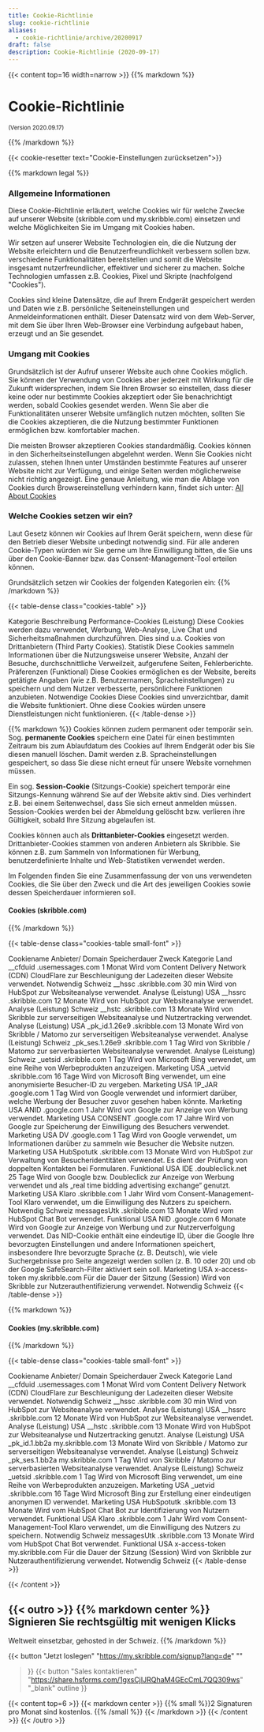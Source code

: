 ```yaml
---
title: Cookie-Richtlinie
slug: cookie-richtlinie
aliases:
  - cookie-richtlinie/archive/20200917
draft: false
description: Cookie-Richtlinie (2020-09-17)
---
```



{{< content top=16 width=narrow >}}
{{% markdown %}}
# Cookie-Richtlinie

<small>(Version 2020.09.17)</small>

{{% /markdown %}}

{{< cookie-resetter text="Cookie-Einstellungen zurücksetzen">}}

{{% markdown legal %}}
### Allgemeine Informationen
Diese Cookie-Richtlinie erläutert, welche Cookies wir für welche Zwecke auf unserer Website (skribble.com und my.skribble.com) einsetzen und welche Möglichkeiten Sie im Umgang mit Cookies haben.

Wir setzen auf unserer Website Technologien ein, die die Nutzung der Website erleichtern und die Benutzerfreundlichkeit verbessern sollen bzw. verschiedene Funktionalitäten bereitstellen und somit die Website insgesamt nutzerfreundlicher, effektiver und sicherer zu machen. Solche Technologien umfassen z.B. Cookies, Pixel und Skripte (nachfolgend "Cookies").

Cookies sind kleine Datensätze, die auf Ihrem Endgerät gespeichert werden und Daten wie z.B. persönliche Seiteneinstellungen und Anmeldeinformationen enthält. Dieser Datensatz wird von dem Web-Server, mit dem Sie über Ihren Web-Browser eine Verbindung aufgebaut haben, erzeugt und an Sie gesendet.

### Umgang mit Cookies
Grundsätzlich ist der Aufruf unserer Website auch ohne Cookies möglich. Sie können der Verwendung von Cookies aber jederzeit mit Wirkung für die Zukunft widersprechen, indem Sie Ihren Browser so einstellen, dass dieser keine oder nur bestimmte Cookies akzeptiert oder Sie benachrichtigt werden, sobald Cookies gesendet werden. Wenn Sie aber die Funktionalitäten unserer Website umfänglich nutzen möchten, sollten Sie die Cookies akzeptieren, die die Nutzung bestimmter Funktionen ermöglichen bzw. komfortabler machen.  

Die meisten Browser akzeptieren Cookies standardmäßig. Cookies können in den Sicherheitseinstellungen abgelehnt werden. Wenn Sie Cookies nicht zulassen, stehen Ihnen unter Umständen bestimmte Features auf unserer Website nicht zur Verfügung, und einige Seiten werden möglicherweise nicht richtig angezeigt. Eine genaue Anleitung, wie man die Ablage von Cookies durch Browsereinstellung verhindern kann, findet sich unter: [All About Cookies](https://www.allaboutcookies.org/ge)

### Welche Cookies setzen wir ein?
Laut Gesetz können wir Cookies auf Ihrem Gerät speichern, wenn diese für den Betrieb dieser Website unbedingt notwendig sind. Für alle anderen Cookie-Typen würden wir Sie gerne um Ihre Einwilligung bitten, die Sie uns über den Cookie-Banner bzw. das Consent-Management-Tool erteilen können.

Grundsätzlich setzen wir Cookies der folgenden Kategorien ein:
{{% /markdown %}}

{{< table-dense class="cookies-table" >}}
<thead>
  <tr>
    <th>Kategorie</th>
    <th>Beschreibung</th>
  </tr>
</thead>
<tbody>
  <tr>
    <td>Performance-Cookies (Leistung)</td>
    <td>Diese Cookies werden dazu verwendet, Werbung, Web-Analyse, Live Chat und Sicherheitsmaßnahmen durchzuführen. Dies sind u.a. Cookies von Drittanbietern (Third Party Cookies).</td>
  </tr>
  <tr>
    <td>Statistik</td>
    <td>Diese Cookies sammeln Informationen über die Nutzungsweise unserer Website, Anzahl der Besuche, durchschnittliche Verweilzeit, aufgerufene Seiten, Fehlerberichte.</td>
  </tr>
  <tr>
    <td>Präferenzen (Funktional)</td>
    <td>Diese Cookies ermöglichen es der Website, bereits getätigte Angaben (wie z.B. Benutzernamen, Spracheinstellungen) zu speichern und dem Nutzer verbesserte, persönlichere Funktionen anzubieten.</td>
  </tr>
  <tr>
    <td>Notwendige Cookies</td>
    <td>Diese Cookies sind unverzichtbar, damit die Website funktioniert. Ohne diese Cookies würden unsere Dienstleistungen nicht funktionieren.</td>
  </tr>
</tbody>
{{< /table-dense >}}

{{% markdown %}}
Cookies können zudem permanent oder temporär sein. Sog. **permanente Cookies** speichern eine Datei für einen bestimmten Zeitraum bis zum Ablaufdatum des Cookies auf Ihrem Endgerät oder bis Sie diesen manuell löschen. Damit werden z.B. Spracheinstellungen gespeichert, so dass Sie diese nicht erneut für unsere Website vornehmen müssen. 

Ein sog. **Session-Cookie** (Sitzungs-Cookie) speichert temporär eine Sitzungs-Kennung während Sie auf der Website aktiv sind. Dies verhindert z.B. bei einem Seitenwechsel, dass Sie sich erneut anmelden müssen. Session-Cookies werden bei der Abmeldung gelöscht bzw. verlieren ihre Gültigkeit, sobald Ihre Sitzung abgelaufen ist.

Cookies können auch als **Drittanbieter-Cookies** eingesetzt werden. Drittanbieter-Cookies stammen von anderen Anbietern als Skribble. Sie können z.B. zum Sammeln von Informationen für Werbung, benutzerdefinierte Inhalte und Web-Statistiken verwendet werden.

Im Folgenden finden Sie eine Zusammenfassung der von uns verwendeten Cookies, die Sie über den Zweck und die Art des jeweiligen Cookies sowie dessen Speicherdauer informieren soll.

#### Cookies (skribble.com)

{{% /markdown %}}

{{< table-dense class="cookies-table small-font" >}}
<thead>
  <tr>
    <th>Cookiename</th>
    <th>Anbieter/ Domain</th>
    <th>Speicherdauer</th>
    <th>Zweck</th>
    <th>Kategorie</th>
    <th>Land</th>
  </tr>
</thead>
<tbody>
  <tr>
    <td>__cfduid</td>
    <td>.usemessages.com</td>
    <td>1 Monat</td>
    <td>Wird vom Content Delivery Network (CDN) CloudFlare zur Beschleunigung der Ladezeiten dieser Website verwendet.</td>
    <td>Notwendig</td>
    <td>Schweiz</td>
  </tr>
  <tr>
    <td>__hssc</td>
    <td>.skribble.com</td>
    <td>30 min</td>
    <td>Wird von HubSpot zur Websiteanalyse verwendet.</td>
    <td>Analyse (Leistung)</td>
    <td>USA</td>
  </tr>
  <tr>
    <td>__hssrc</td>
    <td>.skribble.com</td>
    <td>12 Monate</td>
    <td>Wird von HubSpot zur Websiteanalyse verwendet.</td>
    <td>Analyse (Leistung)</td>
    <td>Schweiz</td>
  </tr>
  <tr>
    <td>__hstc</td>
    <td>.skribble.com</td>
    <td>13 Monate</td>
    <td>Wird von Skribble zur serverseitigen Websiteanalyse und Nutzertracking verwendet.</td>
    <td>Analyse (Leistung)</td>
    <td>USA</td>
  </tr>
  <tr>
    <td>_pk_id.1.26e9</td>
    <td>.skribble.com</td>
    <td>13 Monate</td>
    <td>Wird von Skribble / Matomo zur serverseitigen Websiteanalyse verwendet.</td>
    <td>Analyse (Leistung)</td>
    <td>Schweiz</td>
  </tr>
  <tr>
    <td>_pk_ses.1.26e9</td>
    <td>.skribble.com</td>
    <td>1 Tag</td>
    <td>Wird von Skribble / Matomo zur serverbasierten Websiteanalyse verwendet.</td>
    <td>Analyse (Leistung)</td>
    <td>Schweiz</td>
  </tr>
  <tr>
    <td>_uetsid</td>
    <td>.skribble.com</td>
    <td>1 Tag</td>
    <td>Wird von Microsoft Bing verwendet, um eine Reihe von Werbeprodukten anzuzeigen.</td>
    <td>Marketing</td>
    <td>USA</td>
  </tr>
  <tr>
    <td>_uetvid</td>
    <td>.skribble.com</td>
    <td>16 Tage</td>
    <td>Wird von Microsoft Bing verwendet, um eine anonymisierte Besucher-ID zu vergeben.</td>
    <td>Marketing</td>
    <td>USA</td>
  </tr>
  <tr>
    <td>1P_JAR</td>
    <td>.google.com</td>
    <td>1 Tag</td>
    <td>Wird von Google verwendet und informiert darüber, welche Werbung der Besucher zuvor gesehen haben könnte.</td>
    <td>Marketing</td>
    <td>USA</td>
  </tr>
  <tr>
    <td>ANID</td>
    <td>.google.com</td>
    <td>1 Jahr</td>
    <td>Wird von Google zur Anzeige von Werbung verwendet.</td>
    <td>Marketing</td>
    <td>USA</td>
  </tr>
  <tr>
    <td>CONSENT</td>
    <td>.google.com</td>
    <td>17 Jahre</td>
    <td>Wird von Google zur Speicherung der Einwilligung des Besuchers verwendet.</td>
    <td>Marketing</td>
    <td>USA</td>
  </tr>
  <tr>
    <td>DV</td>
    <td>.google.com</td>
    <td>1 Tag</td>
    <td>Wird von Google verwendet, um Informationen darüber zu sammeln wie Besucher die Website nutzen.</td>
    <td>Marketing</td>
    <td>USA</td>
  </tr>
  <tr>
    <td>HubSpotutk</td>
    <td>.skribble.com</td>
    <td>13 Monate</td>
    <td>Wird von HubSpot zur Verwaltung von Besucheridentitäten verwendet. Es dient der Prüfung von doppelten Kontakten bei Formularen.</td>
    <td>Funktional</td>
    <td>USA</td>
  </tr>
  <tr>
    <td>IDE</td>
    <td>.doubleclick.net</td>
    <td>25 Tage</td>
    <td>Wird von Google bzw. Doubleclick zur Anzeige von Werbung verwendet und als „real time bidding advertising exchange“ genutzt.</td>
    <td>Marketing</td>
    <td>USA</td>
  </tr>
  <tr>
    <td>Klaro</td>
    <td>.skribble.com</td>
    <td>1 Jahr</td>
    <td>Wird vom Consent-Management-Tool Klaro verwendet, um die Einwilligung des Nutzers zu speichern.</td>
    <td>Notwendig</td>
    <td>Schweiz</td>
  </tr>
  <tr>
    <td>messagesUtk</td>
    <td>.skribble.com</td>
    <td>13 Monate</td>
    <td>Wird vom HubSpot Chat Bot verwendet.</td>
    <td>Funktional</td>
    <td>USA</td>
  </tr>
  <tr>
    <td>NID</td>
    <td>.google.com</td>
    <td>6 Monate</td>
    <td>Wird von Google zur Anzeige von Werbung und zur Nutzerverfolgung verwendet. Das NID-Cookie enthält eine eindeutige ID, über die Google Ihre bevorzugten Einstellungen und andere Informationen speichert, insbesondere Ihre bevorzugte Sprache (z. B. Deutsch), wie viele Suchergebnisse pro Seite angezeigt werden sollen (z. B. 10 oder 20) und ob der Google SafeSearch-Filter aktiviert sein soll.</td>
    <td>Marketing</td>
    <td>USA</td>
  </tr>
  <tr>
    <td>x-access-token</td>
    <td>my.skribble.com</td>
    <td>Für die Dauer der Sitzung (Session)</td>
    <td>Wird von Skribble zur Nutzerauthentifizierung verwendet.</td>
    <td>Notwendig</td>
    <td>Schweiz</td>
  </tr>
</tbody>
{{< /table-dense >}}

{{% markdown %}}

#### Cookies (my.skribble.com)

{{% /markdown %}}

{{< table-dense class="cookies-table small-font" >}}
<thead>
  <tr>
    <th>Cookiename</th>
    <th>Anbieter/ Domain</th>
    <th>Speicherdauer</th>
    <th>Zweck</th>
    <th>Kategorie</th>
    <th>Land</th>
  </tr>
</thead>
<tbody>
  <tr>
    <td>__cfduid</td>
    <td>.usemessages.com</td>
    <td>1 Monat</td>
    <td>Wird vom Content Delivery Network (CDN) CloudFlare zur Beschleunigung der Ladezeiten dieser Website verwendet.</td>
    <td>Notwendig</td>
    <td>Schweiz</td>
  </tr>
  <tr>
    <td>__hssc</td>
    <td>.skribble.com</td>
    <td>30 min</td>
    <td>Wird von HubSpot zur Websiteanalyse verwendet.</td>
    <td>Analyse (Leistung)</td>
    <td>USA</td>
  </tr>
  <tr>
    <td>__hssrc</td>
    <td>.skribble.com</td>
    <td>12 Monate</td>
    <td>Wird von HubSpot zur Websiteanalyse verwendet.</td>
    <td>Analyse (Leistung)</td>
    <td>USA</td>
  </tr>
  <tr>
    <td>__hstc</td>
    <td>.skribble.com</td>
    <td>13 Monate</td>
    <td>Wird von HubSpot zur Websiteanalyse und Nutzertracking genutzt.</td>
    <td>Analyse (Leistung)</td>
    <td>USA</td>
  </tr>
  <tr>
    <td>_pk_id.1.bb2a</td>
    <td>my.skribble.com</td>
    <td>13 Monate</td>
    <td>Wird von Skribble / Matomo zur serverseitigen Websiteanalyse verwendet.</td>
    <td>Analyse (Leistung)</td>
    <td>Schweiz</td>
  </tr>
  <tr>
    <td>_pk_ses.1.bb2a</td>
    <td>my.skribble.com</td>
    <td>1 Tag</td>
    <td>Wird von Skribble / Matomo zur serverbasierten Websiteanalyse verwendet.</td>
    <td>Analyse (Leistung)</td>
    <td>Schweiz</td>
  </tr>
  <tr>
    <td>_uetsid</td>
    <td>.skribble.com</td>
    <td>1 Tag</td>
    <td>Wird von Microsoft Bing verwendet, um eine Reihe von Werbeprodukten anzuzeigen.</td>
    <td>Marketing</td>
    <td>USA</td>
  </tr>
  <tr>
    <td>_uetvid</td>
    <td>.skribble.com</td>
    <td>16 Tage</td>
    <td>Wird Microsoft Bing zur Erstellung einer eindeutigen anonymen ID verwendet.</td>
    <td>Marketing</td>
    <td>USA</td>
  </tr>
  <tr>
    <td>HubSpotutk</td>
    <td>.skribble.com</td>
    <td>13 Monate</td>
    <td>Wird vom HubSpot Chat Bot zur Identifizierung von Nutzern verwendet.</td>
    <td>Funktional</td>
    <td>USA</td>
  </tr>
  <tr>
    <td>Klaro</td>
    <td>.skribble.com</td>
    <td>1 Jahr</td>
    <td>Wird vom Consent-Management-Tool Klaro verwendet, um die Einwilligung des Nutzers zu speichern.</td>
    <td>Notwendig</td>
    <td>Schweiz</td>
  </tr>
  <tr>
    <td>messagesUtk</td>
    <td>.skribble.com</td>
    <td>13 Monate</td>
    <td>Wird vom HubSpot Chat Bot verwendet.</td>
    <td>Funktional</td>
    <td>USA</td>
  </tr>
  <tr>
    <td>x-access-token</td>
    <td>my.skribble.com</td>
    <td>Für die Dauer der Sitzung (Session)</td>
    <td>Wird von Skribble zur Nutzerauthentifizierung verwendet.</td>
    <td>Notwendig</td>
    <td>Schweiz</td>
  </tr>
</tbody>
{{< /table-dense >}}

{{< /content >}}

[//]: # (--------------------------------------------------------------------------------------------------------------)

{{< outro >}}
{{% markdown center %}}
Signieren Sie rechtsgültig 
mit wenigen Klicks
---
Weltweit einsetzbar, gehosted in der Schweiz.
{{% /markdown %}}

{{< button
  "Jetzt loslegen"
  "https://my.skribble.com/signup?lang=de"
  ""
>}}
{{< button
  "Sales kontaktieren"
  "https://share.hsforms.com/1gxsCjIJRQhaM4GEcCmL7QQ309ws"
  "_blank"
  outline
>}}

{{< content top=6 >}}
{{< markdown center >}}
{{% small %}}2 Signaturen pro Monat sind kostenlos.
{{% /small %}} 
{{< /markdown >}}
{{< /content >}}
{{< /outro >}}

